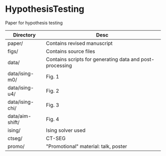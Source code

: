 HypothesisTesting
=================
Paper for hypothesis testing

Directory | Desc
----------|--------
paper/    | Contains revised manuscript
figs/     | Contains source files
data/     | Contains scripts for generating data and post-processing
data/ising-m0/ | Fig. 1
data/ising-u4/ | Fig. 2
data/ising-chi/ | Fig. 3
data/aim-shift/ | Fig. 4
ising/    | Ising solver used
ctseg/    | CT-SEG
promo/    | "Promotional" material: talk, poster

